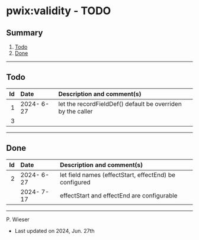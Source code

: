 # pwix:validity - TODO

## Summary

1. [Todo](#todo)
2. [Done](#done)

---
## Todo

|   Id | Date       | Description and comment(s) |
| ---: | :---       | :---                       |
|    1 | 2024- 6-27 | let the recordFieldDef() default be overriden by the caller |
|    3 |  |  |

---
## Done

|   Id | Date       | Description and comment(s) |
| ---: | :---       | :---                       |
|    2 | 2024- 6-27 | let field names (effectStart, effectEnd) be configured |
|      | 2024- 7-17 | effectStart and effectEnd are configurable |

---
P. Wieser
- Last updated on 2024, Jun. 27th
